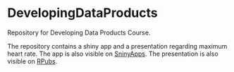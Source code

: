 # DevelopingDataProducts
Repository for Developing Data Products Course.   
  
The repository contains a shiny app and a presentation regarding maximum heart rate.
The app is also visible on [SninyApps](https://zanocom.shinyapps.io/DevelopingDataProducts).
The presentation is also visible on [RPubs](http://rpubs.com/zanocom/85761).

